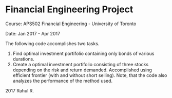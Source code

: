 # Financial Engineering Project
Course: APS502 Financial Engineering - University of Toronto

Date: Jan 2017 - Apr 2017

The following code accomplishes two tasks.
1. Find optimal investment portifolio containing only bonds of various durations.
2. Create a optimal investment portifolio consisting of three stocks depending on the risk and return demanded. Accomplished using efficient frontier (with and without short selling). Note, that the code also analyzes the performance of the method used.

2017
Rahul R.
